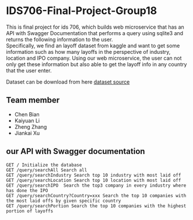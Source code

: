 # IDS706-Final-Project-Group18
This is final project for ids 706, which builds web microservice that has an API with Swagger Documentation that performs a query using sqlite3 and returns the following information to the user.<br>
Specifically, we find an layoff dataset from kaggle and want to get some information such as how many layoffs in the perspective of industry, location and IPO company. Using our web microservice, the user can not only get these information but also able to get the layoff info in any country that the user enter.

Dataset can be download from here [dataset source](https://www.kaggle.com/datasets/theakhilb/layoffs-data-2022)

## Team member
- Chen Bian<br>
- Kaiyuan Li<br>
- Zheng Zhang<br>
- Jiankai Xu<br>

## our API with Swagger documentation
```
GET / Initialize the database
GET /query/searchAll Search all
GET /query/searchIndustry Search top 10 industry with most laid off 
GET /query/searchLocation Search top 10 location with most laid off
GET /query/searchIPO  Search the top3 company in every industry where has done the IPO
GET /query/searchCountry?Country=xxx Search the top 10 companies with the most laid offs by given specific country 
GET /query/searchPortion Search the top 10 companies with the highest portion of layoffs
```

